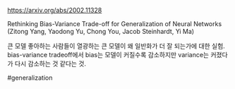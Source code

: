 https://arxiv.org/abs/2002.11328

Rethinking Bias-Variance Trade-off for Generalization of Neural Networks (Zitong Yang, Yaodong Yu, Chong You, Jacob Steinhardt, Yi Ma)

큰 모델 좋아하는 사람들이 열광하는 큰 모델이 왜 일반화가 더 잘 되는가에 대한 실험. bias-variance tradeoff에서 bias는 모델이 커질수록 감소하지만 variance는 커졌다가 다시 감소하는 것 같다는 것.

#generalization 
